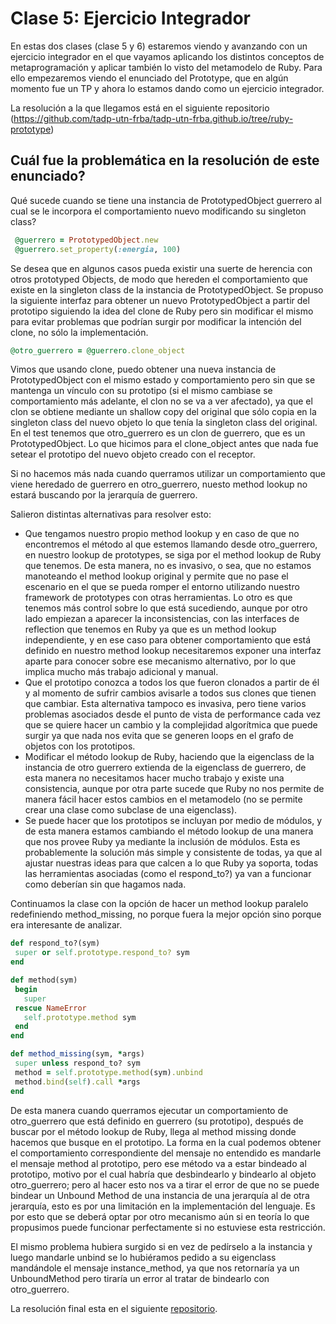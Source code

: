 # Clase 5: Ejercicio Integrador

En estas dos clases (clase 5 y 6) estaremos viendo y avanzando con un ejercicio integrador en el que vayamos aplicando los distintos conceptos de metaprogramación y aplicar también lo visto del metamodelo de Ruby. Para ello empezaremos viendo el enunciado del Prototype, que en algún momento fue un TP y ahora lo estamos dando como un ejercicio integrador. 

La resolución a la que llegamos está en el siguiente repositorio (https://github.com/tadp-utn-frba/tadp-utn-frba.github.io/tree/ruby-prototype)

## Cuál fue la problemática en la resolución de este enunciado?

Qué sucede cuando se tiene una instancia de PrototypedObject guerrero al cual se le incorpora el comportamiento nuevo modificando su singleton class?

~~~ruby
 @guerrero = PrototypedObject.new
 @guerrero.set_property(:energia, 100)
~~~

Se desea que en algunos casos pueda existir una suerte de herencia con otros prototyped Objects, de modo que hereden el comportamiento que existe en la singleton class de la instancia de PrototypedObject. Se propuso la siguiente interfaz para obtener un nuevo PrototypedObject a partir del prototipo siguiendo la idea del clone de Ruby pero sin modificar el mismo para evitar problemas que podrían surgir por modificar la intención del clone, no sólo la implementación.

~~~ruby
@otro_guerrero = @guerrero.clone_object
~~~

Vimos que usando clone, puedo obtener una nueva instancia de PrototypedObject con el mismo estado y comportamiento pero sin que se mantenga un vínculo con su prototipo (si el mismo cambiase se comportamiento más adelante, el clon no se va a ver afectado), ya que el clon se obtiene mediante un shallow copy del original que sólo copia en la singleton class del nuevo objeto lo que tenía la singleton class del original.
En el test tenemos que otro_guerrero es un clon de guerrero, que es un PrototypedObject. Lo que hicimos para el clone_object antes que nada fue setear el prototipo del nuevo objeto creado con el receptor. 

Si no hacemos más nada cuando querramos utilizar un comportamiento que viene heredado de guerrero en otro_guerrero, nuesto method lookup no estará buscando por la jerarquía de guerrero. 

Salieron distintas alternativas para resolver esto:

- Que tengamos nuestro propio method lookup y en caso de que no encontremos el método al que estemos llamando desde otro_guerrero, en nuestro lookup de prototypes, se siga por el method lookup de Ruby que tenemos. De esta manera, no es invasivo, o sea, que no estamos manoteando el method lookup original y permite que no pase el escenario en el que se pueda romper el entorno utilizando nuestro framework de prototypes con otras herramientas. Lo otro es que tenemos más control sobre lo que está sucediendo, aunque por otro lado empiezan a aparecer la inconsistencias, con las interfaces de reflection que tenemos en Ruby ya que es un method lookup independiente, y en ese caso para obtener comportamiento que está definido en nuestro method lookup necesitaremos exponer una interfaz aparte para conocer sobre ese mecanismo alternativo, por lo que implica mucho más trabajo adicional y manual.
- Que el prototipo conozca a todos los que fueron clonados a partir de él y al momento de sufrir cambios avisarle a todos sus clones que tienen que cambiar. Esta alternativa tampoco es invasiva, pero tiene varios problemas asociados desde el punto de vista de performance cada vez que se quiere hacer un cambio y la complejidad algorítmica que puede surgir ya que nada nos evita que se generen loops en el grafo de objetos con los prototipos.
- Modificar el método lookup de Ruby, haciendo que la eigenclass de la instancia de otro guerrero extienda de la eigenclass de guerrero,  de esta manera no necesitamos hacer mucho trabajo y existe una consistencia, aunque por otra parte sucede que Ruby no nos permite de manera fácil hacer estos cambios en el metamodelo (no se permite crear una clase como subclase de una eigenclass).
- Se puede hacer que los prototipos se incluyan por medio de módulos, y de esta manera estamos cambiando el método lookup de una manera que nos provee Ruby ya mediante la inclusión de módulos. Esta es probablemente la solución más simple y consistente de todas, ya que al ajustar nuestras ideas para que calcen a lo que Ruby ya soporta, todas las herramientas asociadas (como el respond_to?) ya van a funcionar como deberían sin que hagamos nada.

Continuamos la clase con la opción de hacer un method lookup paralelo redefiniendo method_missing, no porque fuera la mejor opción sino porque era interesante de analizar.

~~~ruby
def respond_to?(sym)
 super or self.prototype.respond_to? sym
end

def method(sym)
 begin
   super
 rescue NameError
   self.prototype.method sym
 end
end

def method_missing(sym, *args)
 super unless respond_to? sym
 method = self.prototype.method(sym).unbind
 method.bind(self).call *args
end
~~~

De esta manera cuando querramos ejecutar un comportamiento de otro_guerrero que está definido en guerrero (su prototipo), después de buscar por el método lookup de Ruby, llega al method missing donde hacemos que busque en el prototipo. La forma en la cual podemos obtener el comportamiento correspondiente del mensaje no entendido es mandarle el mensaje method al prototipo, pero ese método va a estar bindeado al prototipo, motivo por el cual habría que desbindearlo y bindearlo al objeto otro_guerrero; pero al hacer esto nos va a tirar el error de que no se puede bindear un Unbound Method de una instancia de una jerarquía al de otra jerarquía, esto es por una limitación en la implementación del lenguaje.
Es por esto que se deberá optar por otro mecanismo aún si en teoría lo que propusimos puede funcionar perfectamente si no estuviese esta restricción.

El mismo problema hubiera surgido si en vez de pedírselo a la instancia y luego mandarle unbind se lo hubiéramos pedido a su eigenclass mandándole el mensaje instance_method, ya que nos retornaría ya un UnboundMethod pero tiraría un error al tratar de bindearlo con otro_guerrero.

La resolución final esta en el siguiente [repositorio](https://github.com/tadp-utn-frba/tadp-utn-frba.github.io/tree/ruby-prototype).


